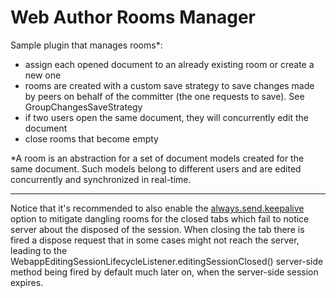 Web Author Rooms Manager
=================================

Sample plugin that manages rooms*:
- assign each opened document to an already existing room or create a new one
- rooms are created with a custom save strategy to save changes made by peers on behalf of the committer (the one requests to save). See GroupChangesSaveStrategy
- if two users open the same document, they will concurrently edit the document
- close rooms that become empty 

*A room is an abstraction for a set of document models created for the same document.
Such models belong to different users and are edited concurrently and synchronized in real-time.

---

Notice that it's recommended to also enable the [always.send.keepalive](https://www.oxygenxml.com/doc/ug-waCustom/topics/customizing-options.html) option to mitigate dangling rooms for the closed tabs which fail to notice server about the disposed of the session. When closing the tab there is fired a dispose request that in some cases might not reach the server, leading to the WebappEditingSessionLifecycleListener.editingSessionClosed() server-side method being fired by default much later on, when the server-side session expires.
